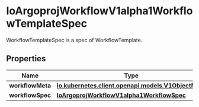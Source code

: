 

# IoArgoprojWorkflowV1alpha1WorkflowTemplateSpec

WorkflowTemplateSpec is a spec of WorkflowTemplate.

## Properties

Name | Type | Description | Notes
------------ | ------------- | ------------- | -------------
**workflowMeta** | [**io.kubernetes.client.openapi.models.V1ObjectMeta**](io.kubernetes.client.openapi.models.V1ObjectMeta.md) |  |  [optional]
**workflowSpec** | [**IoArgoprojWorkflowV1alpha1WorkflowSpec**](IoArgoprojWorkflowV1alpha1WorkflowSpec.md) |  |  [optional]



